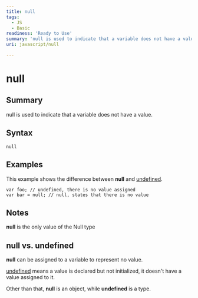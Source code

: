 ```yaml
---
title: null
tags:
  - JS
  - Basic
readiness: 'Ready to Use'
summary: 'null is used to indicate that a variable does not have a value.'
uri: javascript/null

---
```

# null

## Summary

null is used to indicate that a variable does not have a value.

## Syntax

    null

## Examples

This example shows the difference between **null** and [undefined](/javascript/undefined).

``` {.js}
var foo; // undefined, there is no value assigned
var bar = null; // null, states that there is no value
```

## Notes

**null** is the only value of the Null type

## null vs. undefined

**null** can be assigned to a variable to represent no value.

[undefined](/javascript/undefined) means a value is declared but not initialized, it doesn't have a value assigned to it.

Other than that, **null** is an object, while **undefined** is a type.

